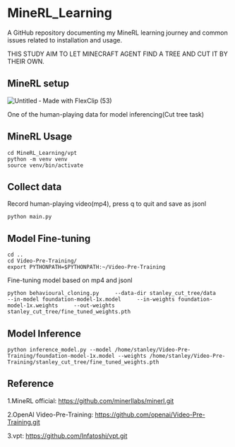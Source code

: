 # MineRL_Learning
A GitHub repository documenting my MineRL learning journey and common issues related to installation and usage.

THIS STUDY AIM TO LET MINECRAFT AGENT FIND A TREE AND CUT IT BY THEIR OWN.
## MineRL setup
![Untitled ‑ Made with FlexClip (53)](https://github.com/user-attachments/assets/be6ec11f-29ab-4983-9f6f-7218df22c509)

One of the human-playing data for model inferencing(Cut tree task)

## MineRL Usage
```
cd MineRL_Learning/vpt
python -m venv venv
source venv/bin/activate
```
## Collect data
Record human-playing video(mp4), press q to quit and save as jsonl
```
python main.py
```
## Model Fine-tuning
```
cd ..
cd Video-Pre-Training/
export PYTHONPATH=$PYTHONPATH:~/Video-Pre-Training
```
Fine-tuning model based on mp4 and jsonl
```
python behavioural_cloning.py     --data-dir stanley_cut_tree/data     --in-model foundation-model-1x.model     --in-weights foundation-model-1x.weights     --out-weights stanley_cut_tree/fine_tuned_weights.pth
```
## Model Inference
```
python inference_model.py --model /home/stanley/Video-Pre-Training/foundation-model-1x.model --weights /home/stanley/Video-Pre-Training/stanley_cut_tree/fine_tuned_weights.pth
```

## Reference
1.MineRL official: https://github.com/minerllabs/minerl.git

2.OpenAI Video-Pre-Training: https://github.com/openai/Video-Pre-Training.git

3.vpt: https://github.com/Infatoshi/vpt.git
